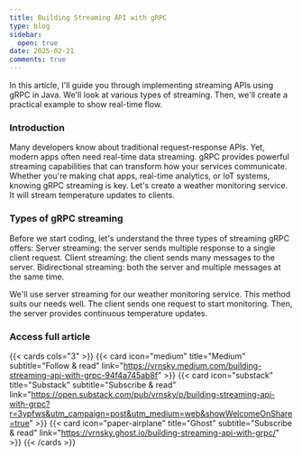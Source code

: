 ```yaml
---
title: Building Streaming API with gRPC
type: blog
sidebar:
  open: true
date: 2025-02-21
comments: true
---
```


In this article, I'll guide you through implementing streaming APIs using gRPC in Java.
We'll look at various types of streaming. Then, we'll create a practical example to show real-time flow.

### Introduction
Many developers know about traditional request-response APIs. Yet, modern apps often need real-time
data streaming. gRPC provides powerful streaming capabilities that can transform how your services communicate.
Whether you're making chat apps, real-time analytics, or IoT systems, knowing gRPC streaming is key.
Let's create a weather monitoring service. It will stream temperature updates to clients.

### Types of gRPC streaming
Before we start coding, let's understand the three types of streaming gRPC offers:
Server streaming: the server sends multiple response to a single client request.
Client streaming: the client sends many messages to the server.
Bidirectional streaming: both the server and multiple messages at the same time.

We'll use server streaming for our weather monitoring service. This method suits our needs well.
The client sends one request to start monitoring. Then, the server provides continuous temperature updates.

### Access full article
{{< cards cols="3" >}}
{{< card icon="medium" title="Medium" subtitle="Follow & read" link="https://vrnsky.medium.com/building-streaming-api-with-grpc-94f4a745ab8f" >}}
{{< card icon="substack" title="Substack" subtitle="Subscribe & read" link="https://open.substack.com/pub/vrnsky/p/building-streaming-api-with-grpc?r=3ypfws&utm_campaign=post&utm_medium=web&showWelcomeOnShare=true"  >}}
{{< card icon="paper-airplane" title="Ghost" subtitle="Subscribe & read" link="https://vrnsky.ghost.io/building-streaming-api-with-grpc/"  >}}
{{< /cards >}}
